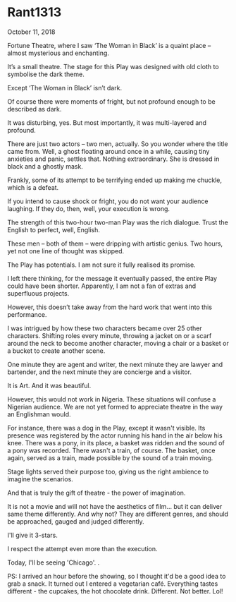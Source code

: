 # Rant1313


October 11, 2018

Fortune Theatre, where I saw ‘The Woman in Black’ is a quaint place – almost mysterious and enchanting.

It’s a small theatre. The stage for this Play was designed with old cloth to symbolise the dark theme. 

Except ‘The Woman in Black’ isn’t dark.

Of course there were moments of fright, but not profound enough to be described as dark.

It was disturbing, yes. But most importantly, it was multi-layered and profound.

There are just two actors – two men, actually. So you wonder where the title came from. Well, a ghost floating around once in a while, causing tiny anxieties and panic, settles that. Nothing extraordinary. She is dressed in black and a ghostly mask.

Frankly, some of its attempt to be terrifying ended up making me chuckle, which is a defeat.

If you intend to cause shock or fright, you do not want your audience laughing. If they do, then, well, your execution is wrong.

The strength of this two-hour two-man Play was the rich dialogue. Trust the English to perfect, well, English.

These men – both of them – were dripping with artistic genius. Two hours, yet not one line of thought was skipped.

The Play has potentials. I am not sure it fully realised its promise. 

I left there thinking, for the message it eventually passed, the entire Play could have been shorter. Apparently, I am not a fan of extras and superfluous projects.

However, this doesn’t take away from the hard work that went into this performance.

I was intrigued by how these two characters became over 25 other characters. Shifting roles every minute, throwing a jacket on or a scarf around the neck to become another character, moving a chair or a basket or a bucket to create another scene. 

One minute they are agent and writer, the next minute they are lawyer and bartender, and the next minute they are concierge and a visitor.

It is Art. And it was beautiful.

However, this would not work in Nigeria. These situations will confuse a Nigerian audience. We are not yet formed to appreciate theatre in the way an Englishman would.

For instance, there was a dog in the Play, except it wasn't visible. Its presence was registered by the actor running his hand in the air below his knee. There was a pony, in its place, a basket was ridden and the sound of a pony was recorded. There wasn't a train, of course. The basket, once again, served as a train, made possible by the sound of a train moving.

Stage lights served their purpose too, giving us the right ambience to imagine the scenarios.

And that is truly the gift of theatre - the power of imagination.

It is not a movie and will not have the aesthetics of film... but it can deliver same theme differently. And why not? They are different genres, and should be approached, gauged and judged differently.

I'll give it 3-stars.

I respect the attempt even more than the execution.

Today, I'll be seeing 'Chicago'.
.

PS: I arrived an hour before the showing, so I thought it'd be a good idea to grab a snack. It turned out I entered a vegetarian café. Everything tastes different - the cupcakes, the hot chocolate drink.
Different. Not better. Lol!
